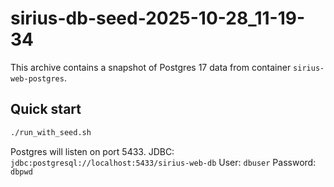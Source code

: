 # sirius-db-seed-2025-10-28_11-19-34

This archive contains a snapshot of Postgres 17 data from container `sirius-web-postgres`.

## Quick start
```bash
./run_with_seed.sh
```

Postgres will listen on port 5433.
JDBC: `jdbc:postgresql://localhost:5433/sirius-web-db`
User: `dbuser`  Password: `dbpwd`
